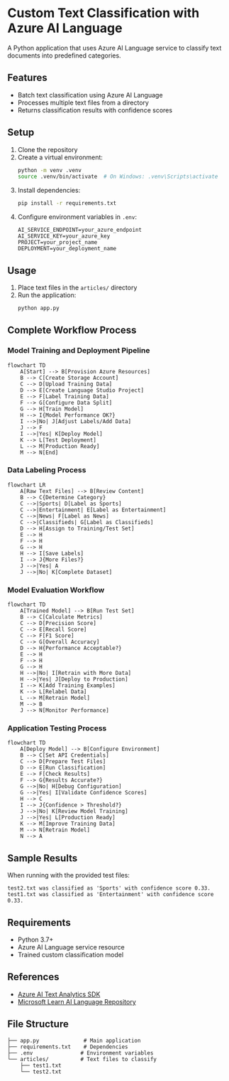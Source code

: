 # Custom Text Classification with Azure AI Language

A Python application that uses Azure AI Language service to classify text documents into predefined categories.

## Features

- Batch text classification using Azure AI Language
- Processes multiple text files from a directory
- Returns classification results with confidence scores

## Setup

1. Clone the repository
2. Create a virtual environment:
   ```bash
   python -m venv .venv
   source .venv/bin/activate  # On Windows: .venv\Scripts\activate
   ```
3. Install dependencies:
   ```bash
   pip install -r requirements.txt
   ```
4. Configure environment variables in `.env`:
   ```
   AI_SERVICE_ENDPOINT=your_azure_endpoint
   AI_SERVICE_KEY=your_azure_key
   PROJECT=your_project_name
   DEPLOYMENT=your_deployment_name
   ```

## Usage

1. Place text files in the `articles/` directory
2. Run the application:
   ```bash
   python app.py
   ```

## Complete Workflow Process

### Model Training and Deployment Pipeline

```mermaid
flowchart TD
    A[Start] --> B[Provision Azure Resources]
    B --> C[Create Storage Account]
    C --> D[Upload Training Data]
    D --> E[Create Language Studio Project]
    E --> F[Label Training Data]
    F --> G[Configure Data Split]
    G --> H[Train Model]
    H --> I{Model Performance OK?}
    I -->|No| J[Adjust Labels/Add Data]
    J --> F
    I -->|Yes| K[Deploy Model]
    K --> L[Test Deployment]
    L --> M[Production Ready]
    M --> N[End]
```

### Data Labeling Process

```mermaid
flowchart LR
    A[Raw Text Files] --> B[Review Content]
    B --> C{Determine Category}
    C -->|Sports| D[Label as Sports]
    C -->|Entertainment| E[Label as Entertainment]
    C -->|News| F[Label as News]
    C -->|Classifieds| G[Label as Classifieds]
    D --> H[Assign to Training/Test Set]
    E --> H
    F --> H
    G --> H
    H --> I[Save Labels]
    I --> J{More Files?}
    J -->|Yes| A
    J -->|No| K[Complete Dataset]
```

### Model Evaluation Workflow

```mermaid
flowchart TD
    A[Trained Model] --> B[Run Test Set]
    B --> C[Calculate Metrics]
    C --> D[Precision Score]
    C --> E[Recall Score]
    C --> F[F1 Score]
    C --> G[Overall Accuracy]
    D --> H{Performance Acceptable?}
    E --> H
    F --> H
    G --> H
    H -->|No| I[Retrain with More Data]
    H -->|Yes| J[Deploy to Production]
    I --> K[Add Training Examples]
    K --> L[Relabel Data]
    L --> M[Retrain Model]
    M --> B
    J --> N[Monitor Performance]
```

### Application Testing Process

```mermaid
flowchart TD
    A[Deploy Model] --> B[Configure Environment]
    B --> C[Set API Credentials]
    C --> D[Prepare Test Files]
    D --> E[Run Classification]
    E --> F[Check Results]
    F --> G{Results Accurate?}
    G -->|No| H[Debug Configuration]
    G -->|Yes| I[Validate Confidence Scores]
    H --> C
    I --> J{Confidence > Threshold?}
    J -->|No| K[Review Model Training]
    J -->|Yes| L[Production Ready]
    K --> M[Improve Training Data]
    M --> N[Retrain Model]
    N --> A
```

## Sample Results

When running with the provided test files:

```
test2.txt was classified as 'Sports' with confidence score 0.33.
test1.txt was classified as 'Entertainment' with confidence score 0.33.
```

## Requirements

- Python 3.7+
- Azure AI Language service resource
- Trained custom classification model

## References

- [Azure AI Text Analytics SDK](https://pypi.org/project/azure-ai-textanalytics/)
- [Microsoft Learn AI Language Repository](https://github.com/microsoftlearning/mslearn-ai-language)

## File Structure

```
├── app.py              # Main application
├── requirements.txt    # Dependencies
├── .env               # Environment variables
└── articles/          # Text files to classify
    ├── test1.txt
    └── test2.txt
```
